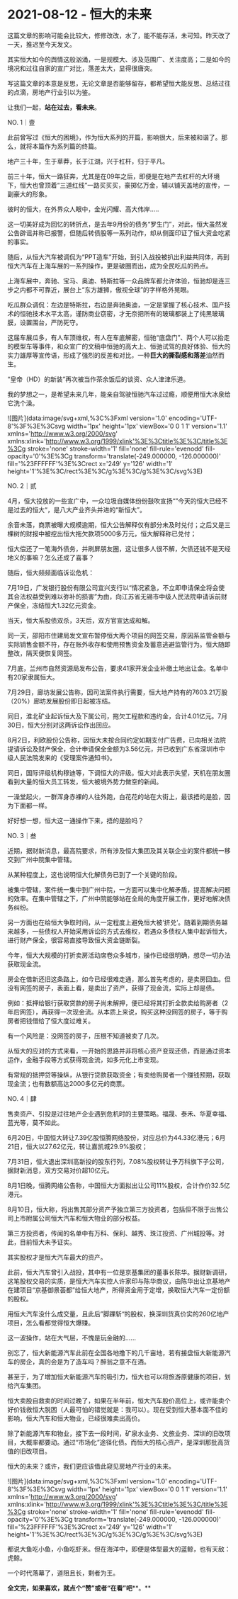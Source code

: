 # 2021-08-12 - 恒大的未来

这篇文章的影响可能会比较大，修修改改，水了，能不能存活，未可知。昨天改了一天，推迟至今天发文。

其实恒大如今的舆情这般汹涌，一是规模大、涉及范围广、关注度高；二是如今的境况和过往自家的宣广对比，落差太大，显得很唐突。

写这篇文章的本意是反思，无论文章是否能够留存，都希望恒大能反思、总结过往的点滴，房地产行业引以为鉴。

让我们一起，**站在过去，看未来**。

NO. 1｜壹

此前曾写过《恒大的困境》，作为恒大系列的开篇，影响很大，后来被和谐了。那么，就将本篇作为系列篇的终篇。

地产三十年，生于草莽，长于江湖，兴于杠杆，归于平凡。

前三十年，恒大一路狂奔，尤其是在09年之后，即便是在地产去杠杆的大环境下，恒大也曾顶着“三道红线”一路买买买，豪掷亿万金，辅以铺天盖地的宣传，一副豪大的形象。

彼时的恒大，在外界众人眼中，金光闪耀、高大伟岸.....

这一切美好成为回忆的转折点，是去年9月份的债务“罗生门”，对此，恒大虽然发公告辟谣并称已报警，但随后转债股等一系列动作，却从侧面印证了恒大资金吃紧的事实。

随后，从恒大汽车被调侃为“PPT造车”开始，到引入战投被扒出利益共同体，再到恒大汽车在上海车展的一系列操作，更是破圈而出，成为全民吃瓜的热点。

上海车展中，奔驰、宝马、奥迪、特斯拉等一众品牌车都允许体验，恒驰却是连三步之内都不可靠近，展台上“东方雄狮，傲视全球”的字样格外晃眼。

吃瓜群众调侃：左边是特斯拉，右边是奔驰奥迪，一定是掌握了核心技术、国产技术的恒驰技术水平太高，谨防商业窃密，才无奈把所有的玻璃都装上了纯黑玻璃膜，设置围台，严防死守。

这届车展瓜多，有人车顶维权，有人在车底解密，恒驰“底盘门”、两个人可以抬走的模型车等事件，和众宣广的文稿中恒驰的高大上、恒驰试驾的良好体验、恒大的实力雄厚等宣传语，形成了强烈的反差和对比，一种**巨大的撕裂感和落差**油然而生。

“皇帝（HD）的新装”再次被当作茶余饭后的谈资、众人津津乐道。

我的梦想之一，是希望未来几年，能亲自驾驶恒驰汽车过过瘾，顺便用恒大冰泉给它洗个澡。

![图片](data:image/svg+xml,%3C%3Fxml version='1.0' encoding='UTF-8'%3F%3E%3Csvg width='1px' height='1px' viewBox='0 0 1 1' version='1.1' xmlns='http://www.w3.org/2000/svg' xmlns:xlink='http://www.w3.org/1999/xlink'%3E%3Ctitle%3E%3C/title%3E%3Cg stroke='none' stroke-width='1' fill='none' fill-rule='evenodd' fill-opacity='0'%3E%3Cg transform='translate(-249.000000, -126.000000)' fill='%23FFFFFF'%3E%3Crect x='249' y='126' width='1' height='1'%3E%3C/rect%3E%3C/g%3E%3C/g%3E%3C/svg%3E)

NO. 2｜贰

4月，恒大投放的一些宣广中，一众垃圾自媒体纷纷鼓吹宣扬“”今天的恒大已经不是过去的恒大“，是八大产业齐头并进的“新恒大”。

余音未落，商票被曝大规模逾期，恒大公告解释仅有部分未及时兑付；之后又是三棵树的财报中被挖出恒大拖欠款项5000多万元，恒大解释称已兑付；

恒大偿还了一笔海外债务，并刷屏朋友圈，这让很多人很不解，欠债还钱不是天经地义的事嘛？怎么还成了喜事？

随后，恒大频频面临诉讼危机：

7月19日，广发银行股份有限公司宜兴支行以“情况紧急，不立即申请保全将会使其合法权益受到难以弥补的损害”为由，向江苏省无锡市中级人民法院申请诉前财产保全，冻结恒大1.32亿元资金。

当天，恒大系股债双杀，3天后，双方官宣达成和解。

同一天，邵阳市住建局发文宣布暂停恒大两个项目的网签交易，原因系监管金额与实际销售金额不符，存在账外收存和使用预售资金及蓄意逃避监管行为。恒大随即整改，隔天便恢复网签。

7月底，兰州市自然资源局发布公告，要求41家开发企业补缴土地出让金。名单中有20家隶属恒大。

7月29日，廊坊发展公告称，因司法案件执行需要，恒大地产持有的7603.21万股（20%）廊坊发展股份即日起被冻结。

同日，淮北矿业起诉恒大及下属公司，拖欠工程款和违约金，合计4.01亿元。7月30日，恒大分别对这两诉讼作出回应。

8月2日，利欧股份公告称，因恒大未按合同约定如期支付广告费，已向相关法院提请诉讼及财产保全，合计申请保全金额为3.56亿元，并已收到广东省深圳市中级人民法院发来的《受理案件通知书》。

同日，国际评级机构穆迪等，下调恒大的评级。恒大对此表示失望，天机在朋友圈看到大量的恒大员工转发，恒大被境外势力做空的新闻。

一澡堂起火，一群浑身赤裸的人往外跑，白花花的站在大街上，最该捂的是脸，因为下面都一样。

好好想一想，恒大这一通操作下来，捂的是脸吗？

NO. 3｜叁

近期，据财新消息，最高院要求，所有涉及恒大集团及其关联企业的案件都统一移交到广州中院集中管辖。

从某种程度上，这也说明恒大化解债务已到了一个关键的阶段。

被集中管辖，案件统一集中到广州中院，一方面可以集中化解矛盾，提高解决问题的效率。在集中管辖之下，广州中院能够站在全局的角度开展工作，更好地解决债务纠纷。

另一方面也在给恒大争取时间，从一定程度上避免恒大被‘挤兑’。随着到期债务越来越多，一些债权人开始采用诉讼的方式去维权，若遇众多债权人集中起诉恒大，进行财产保全，很容易直接导致恒大资金链断裂。

今年，恒大大规模的打折卖房活动席卷众多城市，操作已经很明确，想尽一切办法获取现金流。

房企在借新还旧这条路上，如今已经很难走通，那么首先考虑的，是卖房回血。但没有网签的房子，表面上看，是卖出了资产，获得了现金流，实际上却是债。

例如：抵押给银行获取贷款的房子尚未解押，便已经将其打折全款卖给购房者（2年后网签），再获得一次现金流。从本质上来说，购买这种没网签的房子，等于购房者把钱借给了恒大度过难关。

有一个风险是：没网签的房子，压根不知道被卖了几次。

从恒大的应对的方式来看，一开始的思路并非将核心资产变现还债，而是通过资本运作，金融手段等方式获得现金流，如多元化上市变现。

有常规的抵押贷等操纵，从银行贷款获取资金；有卖给购房者一个赚钱预期，获取现金流；也有数额高达2000多亿元的商票。

NO. 4｜肆

售卖资产、引投是过往地产企业遇到危机时的主要策略。福晟、泰禾、华夏幸福、蓝光等，莫不如此。

6月20日，中国恒大转让7.39亿股恒腾网络股份，对应总价为44.33亿港元；6月21日，恒大以27.62亿元，转让嘉凯城29.9%股权；

7月31日，恒大退出深圳高新投的股东行列，7.08%股权转让予万科旗下子公司，据财新消息，双方交易对价超10亿元。

8月1日晚，恒腾网络公告称，中国恒大方面拟出让公司11%股权，合计作价32.5亿港元。

8月10日，恒大称，将出售其部分资产予独立第三方投资者，包括但不限于出售公司上市附属公司恒大汽车和恒大物业的部分权益。

第三方投资者，传闻的名单中有万科、保利、越秀、珠江投资、广州城投等。对此，目前恒大未予证实。

其实股权才是恒大汽车最大的资产。

此前，恒大汽车曾引入战投，其中有一位是京基集团的董事长陈华。据财新调研，这笔股权交易的实质，是恒大汽车实控人许家印与陈华商议，由陈华出让京基地产在建项目“京基御景荟都”给恒大地产，所得资金用于定增，换取恒大汽车一定份额的股权。

用恒大汽车没什么成交量，且此后”脚踝斩“的股权，换深圳货真价实的260亿地产项目，怎么看都觉得恒大爆赚。

这一波操作，站在大气层，不愧是玩金融的......

别忘了，恒大新能源汽车此前在全国各地撸下的几千亩地，若有接盘恒大新能源汽车的房企，真的会是为了造车吗？醉翁之意不在酒。

甚至于，为了增加恒大新能源汽车的吸引力，恒大也可以将旅游原健康的项目，划给汽车集团。

恒大卖股自救卖的时间过晚了，如果在半年前，恒大汽车股价高位上，或许能卖个好价钱救恒大脱困（人最可怕的错觉就是：我可以）。现在受到恒大基本面不佳的影响，恒大汽车和恒大物业，已经很难卖出高价。

除了新能源汽车和物业，接下去一段时间，矿泉水业务、文旅业务、深圳的旧改项目，大概率都要动。通过“市场化”途径化债。而恒大的核心资产，是深圳那批高货值的旧改项目。

恒大的未来？或许，我们更应该借此窥见房地产行业的未来。

![图片](data:image/svg+xml,%3C%3Fxml version='1.0' encoding='UTF-8'%3F%3E%3Csvg width='1px' height='1px' viewBox='0 0 1 1' version='1.1' xmlns='http://www.w3.org/2000/svg' xmlns:xlink='http://www.w3.org/1999/xlink'%3E%3Ctitle%3E%3C/title%3E%3Cg stroke='none' stroke-width='1' fill='none' fill-rule='evenodd' fill-opacity='0'%3E%3Cg transform='translate(-249.000000, -126.000000)' fill='%23FFFFFF'%3E%3Crect x='249' y='126' width='1' height='1'%3E%3C/rect%3E%3C/g%3E%3C/g%3E%3C/svg%3E)

都说大鱼吃小鱼，小鱼吃虾米。但在海洋中，即便是体型最大的蓝鲸，也有天敌：虎鲸。

一个时代落幕了，道阻且长，剩者为王。

**全文完，如果喜欢，就点个“赞”或者“在看”吧****。**